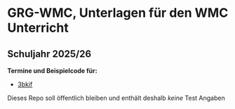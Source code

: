 # GRG-WMC, Unterlagen für den WMC Unterricht

## Schuljahr 2025/26

**Termine und Beispielcode für:**

- [3bkif](./3bkif/README.md)

Dieses Repo soll öffentlich bleiben und enthält deshalb *keine* Test Angaben

